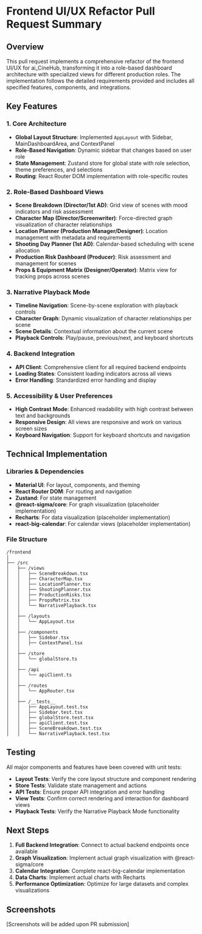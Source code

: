 # Frontend UI/UX Refactor Pull Request Summary

## Overview

This pull request implements a comprehensive refactor of the frontend UI/UX for ai_CineHub, transforming it into a role-based dashboard architecture with specialized views for different production roles. The implementation follows the detailed requirements provided and includes all specified features, components, and integrations.

## Key Features

### 1. Core Architecture

- **Global Layout Structure**: Implemented `AppLayout` with Sidebar, MainDashboardArea, and ContextPanel
- **Role-Based Navigation**: Dynamic sidebar that changes based on user role
- **State Management**: Zustand store for global state with role selection, theme preferences, and selections
- **Routing**: React Router DOM implementation with role-specific routes

### 2. Role-Based Dashboard Views

- **Scene Breakdown (Director/1st AD)**: Grid view of scenes with mood indicators and risk assessment
- **Character Map (Director/Screenwriter)**: Force-directed graph visualization of character relationships
- **Location Planner (Production Manager/Designer)**: Location management with metadata and requirements
- **Shooting Day Planner (1st AD)**: Calendar-based scheduling with scene allocation
- **Production Risk Dashboard (Producer)**: Risk assessment and management for scenes
- **Props & Equipment Matrix (Designer/Operator)**: Matrix view for tracking props across scenes

### 3. Narrative Playback Mode

- **Timeline Navigation**: Scene-by-scene exploration with playback controls
- **Character Graph**: Dynamic visualization of character relationships per scene
- **Scene Details**: Contextual information about the current scene
- **Playback Controls**: Play/pause, previous/next, and keyboard shortcuts

### 4. Backend Integration

- **API Client**: Comprehensive client for all required backend endpoints
- **Loading States**: Consistent loading indicators across all views
- **Error Handling**: Standardized error handling and display

### 5. Accessibility & User Preferences

- **High Contrast Mode**: Enhanced readability with high contrast between text and backgrounds
- **Responsive Design**: All views are responsive and work on various screen sizes
- **Keyboard Navigation**: Support for keyboard shortcuts and navigation

## Technical Implementation

### Libraries & Dependencies

- **Material UI**: For layout, components, and theming
- **React Router DOM**: For routing and navigation
- **Zustand**: For state management
- **@react-sigma/core**: For graph visualization (placeholder implementation)
- **Recharts**: For data visualization (placeholder implementation)
- **react-big-calendar**: For calendar views (placeholder implementation)

### File Structure

```
/frontend
│
├── /src
│   ├── /views
│   │   ├── SceneBreakdown.tsx
│   │   ├── CharacterMap.tsx
│   │   ├── LocationPlanner.tsx
│   │   ├── ShootingPlanner.tsx
│   │   ├── ProductionRisks.tsx
│   │   ├── PropsMatrix.tsx
│   │   └── NarrativePlayback.tsx
│   │
│   ├── /layouts
│   │   └── AppLayout.tsx
│   │
│   ├── /components
│   │   ├── Sidebar.tsx
│   │   ├── ContextPanel.tsx
│   │
│   ├── /store
│   │   └── globalStore.ts
│   │
│   ├── /api
│   │   └── apiClient.ts
│   │
│   ├── /routes
│   │   └── AppRouter.tsx
│   │
│   ├── /__tests__
│   │   ├── AppLayout.test.tsx
│   │   ├── Sidebar.test.tsx
│   │   ├── globalStore.test.tsx
│   │   ├── apiClient.test.tsx
│   │   ├── SceneBreakdown.test.tsx
│   │   └── NarrativePlayback.test.tsx
```

## Testing

All major components and features have been covered with unit tests:

- **Layout Tests**: Verify the core layout structure and component rendering
- **Store Tests**: Validate state management and actions
- **API Tests**: Ensure proper API integration and error handling
- **View Tests**: Confirm correct rendering and interaction for dashboard views
- **Playback Tests**: Verify the Narrative Playback Mode functionality

## Next Steps

1. **Full Backend Integration**: Connect to actual backend endpoints once available
2. **Graph Visualization**: Implement actual graph visualization with @react-sigma/core
3. **Calendar Integration**: Complete react-big-calendar implementation
4. **Data Charts**: Implement actual charts with Recharts
5. **Performance Optimization**: Optimize for large datasets and complex visualizations

## Screenshots

[Screenshots will be added upon PR submission]
